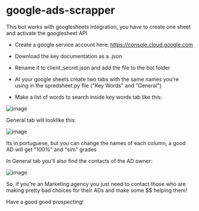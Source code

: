 # google-ads-scrapper

This bot works with googlesheets integration, you have to create one sheet and activate the googlesheet API

- Create a google service account here: https://console.cloud.google.com

- Download the key documentation as a .json

- Rename it to client_secret.json and add the file to the bot folder

- At your google sheets create two tabs with the same names you're using in the spredsheet.py file ("Key Words" and "General")

- Make a list of words to search inside key words tab like this: 

![image](https://user-images.githubusercontent.com/33553051/187916315-6cf44694-8877-4211-ba22-15595674686c.png)


General tab will looklike this:

![image](https://user-images.githubusercontent.com/33553051/187917844-121a2f57-3e36-45c7-8ea5-8a159af7e4dd.png)


Its in portuguese, but you can change the names of each column, a good AD will get "100%" and "sim" grades

In General tab you'll also find the contacts of the AD owner:

![image](https://user-images.githubusercontent.com/33553051/187918839-535f5d78-ab40-45c3-9eab-696edf53ca8d.png)


So, if you're an Marketing agency you just need to contact those who are making pretty bad choices for their ADs and make some $$ helping them!

Have a good good prospecting!





